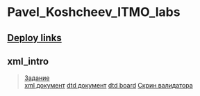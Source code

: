 # Pavel_Koshcheev_ITMO_labs
## [Deploy links](https://koshcheevpa.github.io/Pavel_Koshcheev_ITMO_labs/)
## xml_intro
> [Задание](https://kodaktor.ru/g/xml_intro)  
> [xml документ](https://github.com/KoshcheevPA/Pavel_Koshcheev_ITMO_labs/blob/master/xml_intro/task1XML.txt)
> [dtd документ](https://github.com/KoshcheevPA/Pavel_Koshcheev_ITMO_labs/blob/master/xml_intro/task1DTD.txt)
> [dtd board](https://kodaktor.ru/dtd_9e1ba)
> [Скрин валидатора](https://github.com/KoshcheevPA/Pavel_Koshcheev_ITMO_labs/blob/master/xml_intro/ValidatorScreen.png)

